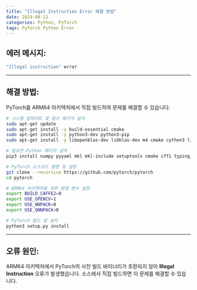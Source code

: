 ```yaml
---
title: "Illegal Instruction Error 해결 방법"
date: 2024-08-12
categories: Python, PyTorch
tags: PyTorch Python Error
---
```


## 에러 메시지:

```bash
"Illegal instruction" error
```
---

## 해결 방법: 
PyTorch를 ARM64 아키텍처에서 직접 빌드하여 문제를 해결할 수 있습니다.

```bash
# 시스템 업데이트 및 필수 패키지 설치
sudo apt-get update
sudo apt-get install -y build-essential cmake
sudo apt-get install -y python3-dev python3-pip
sudo apt-get install -y libopenblas-dev libblas-dev m4 cmake cython3 libatlas-base-dev

# 필요한 Python 패키지 설치
pip3 install numpy pyyaml mkl mkl-include setuptools cmake cffi typing_extensions future six requests dataclasses

# PyTorch 소스코드 클론 및 설정
git clone --recursive https://github.com/pytorch/pytorch
cd pytorch

# ARM64 아키텍처를 위한 환경 변수 설정
export BUILD_CAFFE2=0
export USE_OPENCV=1
export USE_NNPACK=0
export USE_QNNPACK=0

# PyTorch 빌드 및 설치
python3 setup.py install
```
---

## 오류 원인:  
ARM64 아키텍처에서 PyTorch의 사전 빌드 바이너리가 호환되지 않아 **Illegal Instruction** 오류가 발생했습니다. 소스에서 직접 빌드하면 이 문제를 해결할 수 있습니다.
